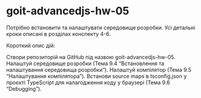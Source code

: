 # goit-advancedjs-hw-05
Потрібно встановити та налаштувати середовище розробки. Усі детальні кроки описані в роздiлах конспекту 4-6.

Короткий опис дій:

Створи репозиторій на GitHub під назвою goit-advancedjs-hw-05.
Налаштуй середовище розробки (Тема 9.4 “Встановлення та налаштування середовища розробки”).
Налаштуй компілятор (Тема 9.5 “Налаштування компілятора”).
Встанови source maps в tsconfig.json у проєкті TypeScript для налагодження коду у браузері (Тема 9.6 “Debugging”).
